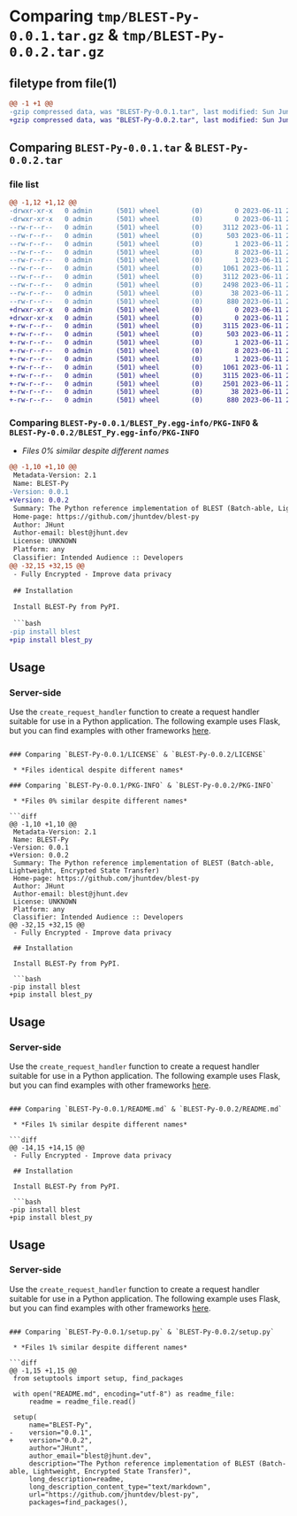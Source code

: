# Comparing `tmp/BLEST-Py-0.0.1.tar.gz` & `tmp/BLEST-Py-0.0.2.tar.gz`

## filetype from file(1)

```diff
@@ -1 +1 @@
-gzip compressed data, was "BLEST-Py-0.0.1.tar", last modified: Sun Jun 11 21:53:10 2023, max compression
+gzip compressed data, was "BLEST-Py-0.0.2.tar", last modified: Sun Jun 11 21:56:44 2023, max compression
```

## Comparing `BLEST-Py-0.0.1.tar` & `BLEST-Py-0.0.2.tar`

### file list

```diff
@@ -1,12 +1,12 @@
-drwxr-xr-x   0 admin      (501) wheel        (0)        0 2023-06-11 21:53:10.607888 BLEST-Py-0.0.1/
-drwxr-xr-x   0 admin      (501) wheel        (0)        0 2023-06-11 21:53:10.606120 BLEST-Py-0.0.1/BLEST_Py.egg-info/
--rw-r--r--   0 admin      (501) wheel        (0)     3112 2023-06-11 21:53:10.000000 BLEST-Py-0.0.1/BLEST_Py.egg-info/PKG-INFO
--rw-r--r--   0 admin      (501) wheel        (0)      503 2023-06-11 21:53:10.000000 BLEST-Py-0.0.1/BLEST_Py.egg-info/SOURCES.txt
--rw-r--r--   0 admin      (501) wheel        (0)        1 2023-06-11 21:53:10.000000 BLEST-Py-0.0.1/BLEST_Py.egg-info/dependency_links.txt
--rw-r--r--   0 admin      (501) wheel        (0)        8 2023-06-11 21:53:10.000000 BLEST-Py-0.0.1/BLEST_Py.egg-info/requires.txt
--rw-r--r--   0 admin      (501) wheel        (0)        1 2023-06-11 21:53:10.000000 BLEST-Py-0.0.1/BLEST_Py.egg-info/top_level.txt
--rw-r--r--   0 admin      (501) wheel        (0)     1061 2023-06-11 20:34:38.000000 BLEST-Py-0.0.1/LICENSE
--rw-r--r--   0 admin      (501) wheel        (0)     3112 2023-06-11 21:53:10.607563 BLEST-Py-0.0.1/PKG-INFO
--rw-r--r--   0 admin      (501) wheel        (0)     2498 2023-06-11 21:49:11.000000 BLEST-Py-0.0.1/README.md
--rw-r--r--   0 admin      (501) wheel        (0)       38 2023-06-11 21:53:10.607990 BLEST-Py-0.0.1/setup.cfg
--rw-r--r--   0 admin      (501) wheel        (0)      880 2023-06-11 21:53:05.000000 BLEST-Py-0.0.1/setup.py
+drwxr-xr-x   0 admin      (501) wheel        (0)        0 2023-06-11 21:56:44.623376 BLEST-Py-0.0.2/
+drwxr-xr-x   0 admin      (501) wheel        (0)        0 2023-06-11 21:56:44.621541 BLEST-Py-0.0.2/BLEST_Py.egg-info/
+-rw-r--r--   0 admin      (501) wheel        (0)     3115 2023-06-11 21:56:44.000000 BLEST-Py-0.0.2/BLEST_Py.egg-info/PKG-INFO
+-rw-r--r--   0 admin      (501) wheel        (0)      503 2023-06-11 21:56:44.000000 BLEST-Py-0.0.2/BLEST_Py.egg-info/SOURCES.txt
+-rw-r--r--   0 admin      (501) wheel        (0)        1 2023-06-11 21:56:44.000000 BLEST-Py-0.0.2/BLEST_Py.egg-info/dependency_links.txt
+-rw-r--r--   0 admin      (501) wheel        (0)        8 2023-06-11 21:56:44.000000 BLEST-Py-0.0.2/BLEST_Py.egg-info/requires.txt
+-rw-r--r--   0 admin      (501) wheel        (0)        1 2023-06-11 21:56:44.000000 BLEST-Py-0.0.2/BLEST_Py.egg-info/top_level.txt
+-rw-r--r--   0 admin      (501) wheel        (0)     1061 2023-06-11 20:34:38.000000 BLEST-Py-0.0.2/LICENSE
+-rw-r--r--   0 admin      (501) wheel        (0)     3115 2023-06-11 21:56:44.623029 BLEST-Py-0.0.2/PKG-INFO
+-rw-r--r--   0 admin      (501) wheel        (0)     2501 2023-06-11 21:56:18.000000 BLEST-Py-0.0.2/README.md
+-rw-r--r--   0 admin      (501) wheel        (0)       38 2023-06-11 21:56:44.623474 BLEST-Py-0.0.2/setup.cfg
+-rw-r--r--   0 admin      (501) wheel        (0)      880 2023-06-11 21:56:39.000000 BLEST-Py-0.0.2/setup.py
```

### Comparing `BLEST-Py-0.0.1/BLEST_Py.egg-info/PKG-INFO` & `BLEST-Py-0.0.2/BLEST_Py.egg-info/PKG-INFO`

 * *Files 0% similar despite different names*

```diff
@@ -1,10 +1,10 @@
 Metadata-Version: 2.1
 Name: BLEST-Py
-Version: 0.0.1
+Version: 0.0.2
 Summary: The Python reference implementation of BLEST (Batch-able, Lightweight, Encrypted State Transfer)
 Home-page: https://github.com/jhuntdev/blest-py
 Author: JHunt
 Author-email: blest@jhunt.dev
 License: UNKNOWN
 Platform: any
 Classifier: Intended Audience :: Developers
@@ -32,15 +32,15 @@
 - Fully Encrypted - Improve data privacy
 
 ## Installation
 
 Install BLEST-Py from PyPI.
 
 ```bash
-pip install blest
+pip install blest_py
 ```
 
 ## Usage
 
 ### Server-side
 
 Use the `create_request_handler` function to create a request handler suitable for use in a Python application. The following example uses Flask, but you can find examples with other frameworks [here](/examples).
```

### Comparing `BLEST-Py-0.0.1/LICENSE` & `BLEST-Py-0.0.2/LICENSE`

 * *Files identical despite different names*

### Comparing `BLEST-Py-0.0.1/PKG-INFO` & `BLEST-Py-0.0.2/PKG-INFO`

 * *Files 0% similar despite different names*

```diff
@@ -1,10 +1,10 @@
 Metadata-Version: 2.1
 Name: BLEST-Py
-Version: 0.0.1
+Version: 0.0.2
 Summary: The Python reference implementation of BLEST (Batch-able, Lightweight, Encrypted State Transfer)
 Home-page: https://github.com/jhuntdev/blest-py
 Author: JHunt
 Author-email: blest@jhunt.dev
 License: UNKNOWN
 Platform: any
 Classifier: Intended Audience :: Developers
@@ -32,15 +32,15 @@
 - Fully Encrypted - Improve data privacy
 
 ## Installation
 
 Install BLEST-Py from PyPI.
 
 ```bash
-pip install blest
+pip install blest_py
 ```
 
 ## Usage
 
 ### Server-side
 
 Use the `create_request_handler` function to create a request handler suitable for use in a Python application. The following example uses Flask, but you can find examples with other frameworks [here](/examples).
```

### Comparing `BLEST-Py-0.0.1/README.md` & `BLEST-Py-0.0.2/README.md`

 * *Files 1% similar despite different names*

```diff
@@ -14,15 +14,15 @@
 - Fully Encrypted - Improve data privacy
 
 ## Installation
 
 Install BLEST-Py from PyPI.
 
 ```bash
-pip install blest
+pip install blest_py
 ```
 
 ## Usage
 
 ### Server-side
 
 Use the `create_request_handler` function to create a request handler suitable for use in a Python application. The following example uses Flask, but you can find examples with other frameworks [here](/examples).
```

### Comparing `BLEST-Py-0.0.1/setup.py` & `BLEST-Py-0.0.2/setup.py`

 * *Files 1% similar despite different names*

```diff
@@ -1,15 +1,15 @@
 from setuptools import setup, find_packages
 
 with open("README.md", encoding="utf-8") as readme_file:
     readme = readme_file.read()
 
 setup(
     name="BLEST-Py",
-    version="0.0.1",
+    version="0.0.2",
     author="JHunt",
     author_email="blest@jhunt.dev",
     description="The Python reference implementation of BLEST (Batch-able, Lightweight, Encrypted State Transfer)",
     long_description=readme,
     long_description_content_type="text/markdown",
     url="https://github.com/jhuntdev/blest-py",
     packages=find_packages(),
```

